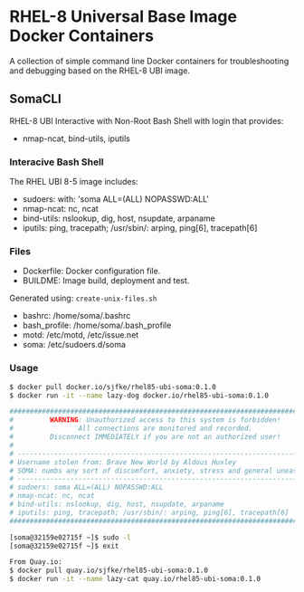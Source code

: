 # RHEL-8 Universal Base Image Docker Containers

A collection of simple command line Docker containers for troubleshooting and debugging based on the RHEL-8 UBI image.

## SomaCLI

RHEL-8 UBI  Interactive with Non-Root Bash Shell with login that provides:

* nmap-ncat, bind-utils, iputils

### Interacive Bash Shell

The RHEL UBI 8-5 image includes:
* sudoers: with: 'soma ALL=(ALL) NOPASSWD:ALL'
* nmap-ncat: nc, ncat
* bind-utils: nslookup, dig, host, nsupdate, arpaname
* iputils: ping, tracepath; /usr/sbin/: arping, ping[6], tracepath[6]

### Files

* Dockerfile: Docker configuration file.
* BUILDME: Image build, deployment and test.

Generated using: `create-unix-files.sh`

* bashrc: /home/soma/.bashrc
* bash_profile: /home/soma/.bash_profile
* motd: /etc/motd, /etc/issue.net
* soma: /etc/sudoers.d/soma

### Usage

```bash
$ docker pull docker.io/sjfke/rhel85-ubi-soma:0.1.0
$ docker run -it --name lazy-dog docker.io/rhel85-ubi-soma:0.1.0

##############################################################################
#         WARNING: Unauthorized access to this system is forbidden!          #
#                All connections are monitored and recorded.                 #
#         Disconnect IMMEDIATELY if you are not an authorized user!          #
#                                                                            #
# -------------------------------------------------------------------------- #
# Username stolen from: Brave New World by Aldous Huxley                     #
# SOMA: numbs any sort of discomfort, anxiety, stress and general uneasiness #
# -------------------------------------------------------------------------- #
# sudoers: soma ALL=(ALL) NOPASSWD:ALL                                       #
# nmap-ncat: nc, ncat                                                        #
# bind-utils: nslookup, dig, host, nsupdate, arpaname                        #
# iputils: ping, tracepath; /usr/sbin/: arping, ping[6], tracepath[6]        #
##############################################################################

[soma@32159e02715f ~]$ sudo -l
[soma@32159e02715f ~]$ exit

From Quay.io:
$ docker pull quay.io/sjfke/rhel85-ubi-soma:0.1.0
$ docker run -it --name lazy-cat quay.io/rhel85-ubi-soma:0.1.0
```
